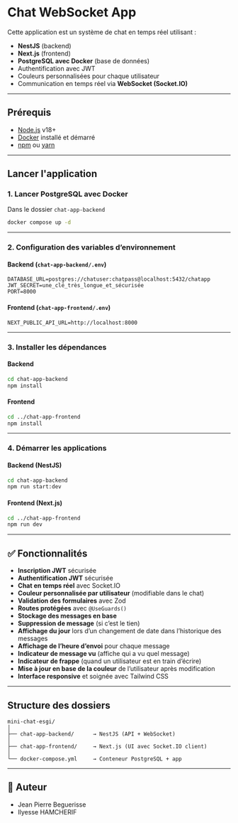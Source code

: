 # Chat WebSocket App

Cette application est un système de chat en temps réel utilisant :

- **NestJS** (backend)
- **Next.js** (frontend)
- **PostgreSQL avec Docker** (base de données)
- Authentification avec JWT
- Couleurs personnalisées pour chaque utilisateur
- Communication en temps réel via **WebSocket (Socket.IO)**

---

## Prérequis

- [Node.js](https://nodejs.org/) v18+
- [Docker](https://www.docker.com/) installé et démarré
- [npm](https://www.npmjs.com/) ou [yarn](https://yarnpkg.com/)

---

## Lancer l'application

### 1. Lancer PostgreSQL avec Docker

Dans le dossier `chat-app-backend` 

```bash
docker compose up -d
```

---

### 2. Configuration des variables d’environnement

#### Backend (`chat-app-backend/.env`)

```env
DATABASE_URL=postgres://chatuser:chatpass@localhost:5432/chatapp
JWT_SECRET=une_clé_très_longue_et_sécurisée
PORT=8000
```

#### Frontend (`chat-app-frontend/.env`)

```env
NEXT_PUBLIC_API_URL=http://localhost:8000
```

---

### 3. Installer les dépendances

#### Backend

```bash
cd chat-app-backend
npm install
```

#### Frontend

```bash
cd ../chat-app-frontend
npm install
```

---

### 4. Démarrer les applications

#### Backend (NestJS)

```bash
cd chat-app-backend
npm run start:dev
```

#### Frontend (Next.js)

```bash
cd ../chat-app-frontend
npm run dev
```

---

## ✅ Fonctionnalités
- **Inscription JWT** sécurisée
- **Authentification JWT** sécurisée
- **Chat en temps réel** avec Socket.IO
- **Couleur personnalisée par utilisateur** (modifiable dans le chat)
- **Validation des formulaires** avec Zod
- **Routes protégées** avec `@UseGuards()`
- **Stockage des messages en base** 
- **Suppression de message** (si c’est le tien)
- **Affichage du jour** lors d’un changement de date dans l’historique des messages
- **Affichage de l’heure d’envoi** pour chaque message
- **Indicateur de message vu** (affiche qui a vu quel message)
- **Indicateur de frappe** (quand un utilisateur est en train d’écrire)
- **Mise à jour en base de la couleur** de l’utilisateur après modification
- **Interface responsive** et soignée avec Tailwind CSS
---

## Structure des dossiers

```
mini-chat-esgi/
│
├── chat-app-backend/      → NestJS (API + WebSocket)
│
├── chat-app-frontend/     → Next.js (UI avec Socket.IO client)
│
└── docker-compose.yml     → Conteneur PostgreSQL + app
```

---

## 📮 Auteur
- Jean Pierre Beguerisse
- Ilyesse HAMCHERIF

